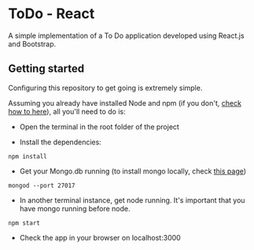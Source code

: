 # ToDo - React

A simple implementation of a To Do application developed using React.js and Bootstrap.

## Getting started

Configuring this repository to get going is extremely simple.

Assuming you already have installed Node and npm (if you don't, [check how to here](https://nodejs.org/en/)), all you'll need to do is:

* Open the terminal in the root folder of the project

* Install the dependencies:
```
npm install
```

* Get your Mongo.db running (to install mongo locally, check [this page](https://docs.mongodb.com/v3.2/administration/install-community/))
```
mongod --port 27017
```

* In another terminal instance, get node running. It's important that you have mongo running before node.
```
npm start
```

* Check the app in your browser on localhost:3000

